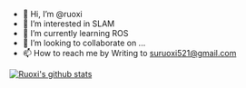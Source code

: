 - 👋 Hi, I’m @ruoxi
- 👀 I’m interested in SLAM
- 🌱 I’m currently learning ROS
- 💞️ I’m looking to collaborate on ...
- 📫 How to reach me by Writing to suruoxi521@gmail.com

<!---
ruoxi521/ruoxi521 is a ✨ special ✨ repository because its `README.md` (this file) appears on your GitHub profile.
You can click the Preview link to take a look at your changes.
[![Top Langs](https://github-readme-stats.vercel.app/api/top-langs/?username=ruoxi521&langs_count=8)](https://github.com/anuraghazra/github-readme-stats)
--->

[![Ruoxi's github stats](https://github-readme-stats.vercel.app/api?username=ruoxi521)](https://github.com/anuraghazra/github-readme-stats)
